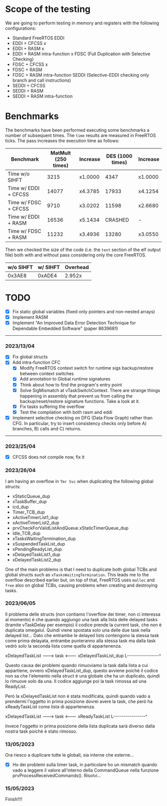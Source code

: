 # Scope of the testing
We are going to perform testing in memory and registers with the following configurations:

- Standard FreeRTOS
EDDI
- EDDI + CFCSS                                  x
- EDDI + RASM                                   x
- EDDI + RASM intra-function                    x
FDSC (Full Duplication with Selective Checking)
- FDSC + CFCSS                                  x
- FDSC + RASM
- FDSC + RASM intra-function
SEDDI (Selective-EDDI checking only branch and call instructions)
- SEDDI + CFCSS
- SEDDI + RASM
- SEDDI + RASM intra-function

# Benchmarks
The benchmarks have been performed executing some benchmarks a number of subsequent times. The `time` results are measured in FreeRTOS ticks.
The pass increases the execution time as follows:

| Benchmark            | MatMult (250 times) | Increase | DES (1000 times) | Increase |
|----------------------|---------------------|----------|------------------|----------|
| Time w/o SIHFT       | 3215                | x1.0000  | 4347             | x1.0000  |
| Time w/ EDDI + CFCSS | 14077               | x4.3785  | 17933            | x4.1254  |
| Time w/ FDSC + CFCSS | 9710                | x3.0202  | 11598            | x2.6680  |
| Time w/ EDDI + RASM  | 16536               | x5.1434  | CRASHED          | -        |
| Time w/ FDSC + RASM  | 11232               | x3.4936  | 13280            | x3.0550  |

Then we checked the size of the code (i.e. the `text` section of the elf output file) both with and without pass considering only the core FreeRTOS.

| w/o SIHFT | w/ SIHFT | Overhead |
|-----------|----------|----------|
| 0x3AE8    | 0xADE4   | 2.952x   |

# TODO
- [x] Fix static global variables (fixed only pointers and non-nested arrays)
- [x] Implement RASM
- [x] Implement "An Improved Data Error Detection Technique for Dependable Embedded Software" (paper 8639681)
---
### **2023/13/04**
- [x] Fix global structs
- [x] Add intra-function CFC
  - [x] Modify FreeRTOS context switch for runtime sigs backup/restore between context switches
  - [x] Add annotation to Global runtime signatures
  - [x] Think about how to find the program's entry point
  - [x] Solve SigMismatch at vTaskSwitchContext. There are strange things happening in assembly that prevent us from calling the backup/reset/restore signature functions. Take a look at it.
  - [x] Fix tasks suffering the overflow
  - [x] Test the compilation with both rasm and eddi
- [x] Implement selective checking on DFG (Data Flow Graph) rather than CFG. In particular, try to insert consistency checks only before A) branches, B) calls and C) returns.
---
### **2023/25/04**
- [x] CFCSS does not compile now, fix it

### **2023/26/04**
I am having an overflow in `Tmr Svc` when duplicating the following global structs:
- xStaticQueue_dup   
- xTaskBuffer_dup   
- icd_dup   
- Timer_TCB_dup   
- xActiveTimerList1_dup   
- xActiveTimerList2_dup   
- prvCheckForValidListAndQueue.xStaticTimerQueue_dup   
- Idle_TCB_dup   
- xTasksWaitingTermination_dup   
- xSuspendedTaskList_dup   
- xPendingReadyList_dup   
- xDelayedTaskList1_dup   
- xDelayedTaskList2_dup    

One of the main problems is that I need to duplicate both global TCBs and global structs such as `xTasksWaitingTermination`. This leads me to the overflow described earlier but, on top of that, FreeRTOS uses `malloc` and `free` also on global TCBs, causing problems when creating and destroying tasks. 

### **2023/06/05**
Il problema delle structs (non contiamo l'overflow dei timer, non ci interessa al momento) è che quando aggiungo una task alla lista delle delayed tasks (tramite vTaskDelay per esempio) il codice prende la current task, che non è duplicata omegalul. Quindi viene spostata solo una delle due task nella delayed list... 
Dato che entrambe le delayed lists contengono la stessa task come prima delayata, entrambe punteranno alla stessa task ma dalla task vedrò solo la seconda lista come quella di appartenenza.

xDelayedTaskList ---> task <--- xDelayedTaskList_dup
                        L----------------^

Questo causa dei problemi quando rimuoviamo la task dalla lista a cui appartiene, ovvero xDelayedTaskList_dup, questo avviene poichè il codice non sa che l'elemento nella struct è una globale che ha un duplicato, quindi lo rimuove solo da una. Il codice aggiunge poi la task rimossa ad una ReadyList.

Però la xDelayedTaskList non è stata modificata, quindi quando vado a prendermi l'oggetto in prima posizione dovrei avere la task, che però ha xReadyTaskList come lista di appartenenza.

xDelayedTaskList ---> task <--- xReadyTaskList
                        L----------------^

Invece l'oggetto in prima posizione della lista duplicata sarà diverso dalla nostra task poiché è stato rimosso. 

### 13/05/2023
Ora riesco a duplicare tutte le globali, sia interne che esterne... 
- [x] Ho dei problemi sulla timer task, in particolare ho un mismatch quando vado a leggere il valore all'interno della CommandQueue nella funzione prvProcessReceivedCommands(). Risolvi...


### 15/05/2023
Finish!!!!
